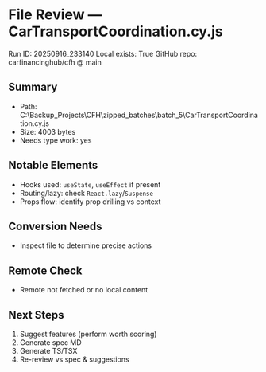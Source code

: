 # File Review — CarTransportCoordination.cy.js
Run ID: 20250916_233140
Local exists: True
GitHub repo: carfinancinghub/cfh @ main

## Summary
- Path: C:\Backup_Projects\CFH\zipped_batches\batch_5\CarTransportCoordination.cy.js
- Size: 4003 bytes
- Needs type work: yes

## Notable Elements
- Hooks used: `useState`, `useEffect` if present
- Routing/lazy: check `React.lazy`/`Suspense`
- Props flow: identify prop drilling vs context

## Conversion Needs
- Inspect file to determine precise actions

## Remote Check
- Remote not fetched or no local content

## Next Steps
1) Suggest features (perform worth scoring)
2) Generate spec MD
3) Generate TS/TSX
4) Re-review vs spec & suggestions